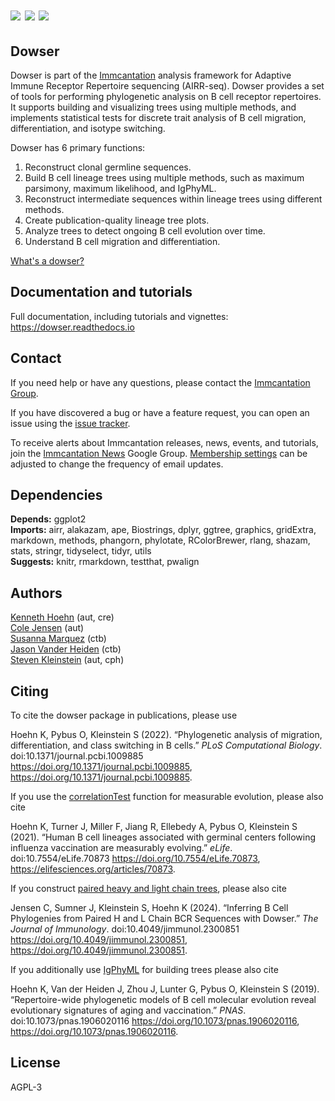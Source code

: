 # [![](http://cranlogs.r-pkg.org/badges/grand-total/dowser)](https://www.r-pkg.org/pkg/dowser) [![](https://cranlogs.r-pkg.org/badges/dowser)](https://www.r-pkg.org/pkg/dowser) [![](https://img.shields.io/static/v1?label=AIRR-C%20sw-tools%20v1&message=compliant&color=008AFF&labelColor=000000&style=plastic)](https://docs.airr-community.org/en/stable/swtools/airr_swtools_standard.html)


Dowser
-------------------------------------------------------------------------------

Dowser is part of the [Immcantation](http://immcantation.readthedocs.io) 
analysis framework for Adaptive Immune Receptor Repertoire sequencing 
(AIRR-seq). Dowser provides a set of tools for performing phylogenetic analysis
on B cell receptor repertoires. It supports building and visualizing trees using 
multiple methods, and implements statistical tests for discrete trait analysis
of B cell migration, differentiation, and isotype switching.


Dowser has 6 primary functions:

1. Reconstruct clonal germline sequences.
2. Build B cell lineage trees using multiple methods, such as maximum parsimony, maximum likelihood, and IgPhyML.  
3. Reconstruct intermediate sequences within lineage trees using different methods. 
4. Create publication-quality lineage tree plots.
5. Analyze trees to detect ongoing B cell evolution over time.
6. Understand B cell migration and differentiation.


[What's a dowser?](https://en.wikipedia.org/wiki/Dowsing)


Documentation and tutorials
-------------------------------------------------------------------------------

Full documentation, including tutorials and vignettes: https://dowser.readthedocs.io


Contact
-------------------------------------------------------------------------------

If you need help or have any questions, please contact the [Immcantation Group](mailto:immcantation@googlegroups.com).

If you have discovered a bug or have a feature request, you can open an issue using the [issue tracker](https://github.com/immcantation/dowser/issues).

To receive alerts about Immcantation releases, news, events, and tutorials, join the [Immcantation News](https://groups.google.com/g/immcantation-news) Google Group. [Membership settings](https://groups.google.com/g/immcantation-news/membership) can be adjusted to change the frequency of email updates.



## Dependencies

**Depends:** ggplot2  
**Imports:** airr, alakazam, ape, Biostrings, dplyr, ggtree, graphics, gridExtra, markdown, methods, phangorn, phylotate, RColorBrewer, rlang, shazam, stats, stringr, tidyselect, tidyr, utils  
**Suggests:** knitr, rmarkdown, testthat, pwalign


## Authors

[Kenneth Hoehn](mailto:kenneth.b.hoehn@dartmouth.edu) (aut, cre)  
[Cole Jensen](mailto:cole.jensen@yale.edu) (aut)  
[Susanna Marquez](mailto:susanna.marquez@yale.edu) (ctb)  
[Jason Vander Heiden](mailto:jason.vanderheiden@gmail.com) (ctb)  
[Steven Kleinstein](mailto:steven.kleinstein@yale.edu) (aut, cph)


## Citing

To cite the dowser package in publications, please use

  Hoehn K, Pybus O, Kleinstein S (2022). “Phylogenetic analysis of
  migration, differentiation, and class switching in B cells.” _PLoS
  Computational Biology_. doi:10.1371/journal.pcbi.1009885
  <https://doi.org/10.1371/journal.pcbi.1009885>,
  <https://doi.org/10.1371/journal.pcbi.1009885>.

If you use the [correlationTest](vignettes/Measurable-Evolution.md)
function for measurable evolution, please also cite

  Hoehn K, Turner J, Miller F, Jiang R, Ellebedy A, Pybus O, Kleinstein
  S (2021). “Human B cell lineages associated with germinal centers
  following influenza vaccination are measurably evolving.” _eLife_.
  doi:10.7554/eLife.70873 <https://doi.org/10.7554/eLife.70873>,
  <https://elifesciences.org/articles/70873>.

If you construct [paired heavy and light chain
trees](vignettes/Resolve-Light-Chains-Vignette.md), please also cite

  Jensen C, Sumner J, Kleinstein S, Hoehn K (2024). “Inferring B Cell
  Phylogenies from Paired H and L Chain BCR Sequences with Dowser.”
  _The Journal of Immunology_. doi:10.4049/jimmunol.2300851
  <https://doi.org/10.4049/jimmunol.2300851>,
  <https://doi.org/10.4049/jimmunol.2300851>.

If you additionally use [IgPhyML](https://igphyml.readthedocs.io) for
building trees please also cite

  Hoehn K, Van der Heiden J, Zhou J, Lunter G, Pybus O, Kleinstein S
  (2019). “Repertoire-wide phylogenetic models of B cell molecular
  evolution reveal evolutionary signatures of aging and vaccination.”
  _PNAS_. doi:10.1073/pnas.1906020116
  <https://doi.org/10.1073/pnas.1906020116>,
  <https://doi.org/10.1073/pnas.1906020116>.



## License

AGPL-3

